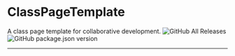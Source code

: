 # ClassPageTemplate
A class page template for collaborative development.
![GitHub All Releases](https://img.shields.io/github/downloads/yappy2000d/ClassPageTemplate/total?style=flat-square&logo=GitHub)
![GitHub package.json version](https://img.shields.io/github/package-json/v/yappy2000d/ClassPageTemplate?style=flat-square&logo=visual-studio-code)

----

